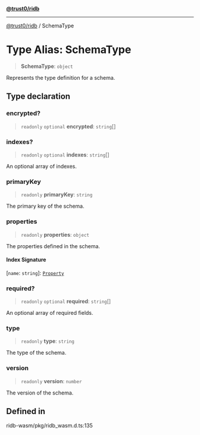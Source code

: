[**@trust0/ridb**](../README.md)

***

[@trust0/ridb](../README.md) / SchemaType

# Type Alias: SchemaType

> **SchemaType**: `object`

Represents the type definition for a schema.

## Type declaration

### encrypted?

> `readonly` `optional` **encrypted**: `string`[]

### indexes?

> `readonly` `optional` **indexes**: `string`[]

An optional array of indexes.

### primaryKey

> `readonly` **primaryKey**: `string`

The primary key of the schema.

### properties

> `readonly` **properties**: `object`

The properties defined in the schema.

#### Index Signature

 \[`name`: `string`\]: [`Property`](../classes/Property.md)

### required?

> `readonly` `optional` **required**: `string`[]

An optional array of required fields.

### type

> `readonly` **type**: `string`

The type of the schema.

### version

> `readonly` **version**: `number`

The version of the schema.

## Defined in

ridb-wasm/pkg/ridb\_wasm.d.ts:135
